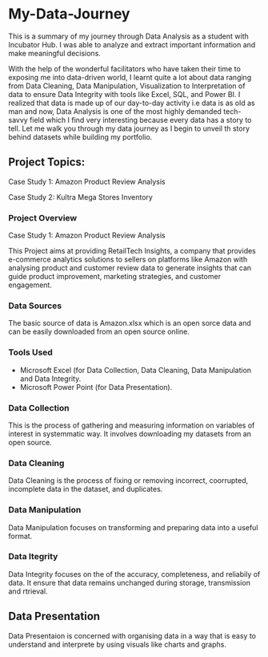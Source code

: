  # My-Data-Journey

This is a summary of my journey through Data Analysis as a student with Incubator Hub. I was able to analyze and extract important information and make meaningful decisions.

With the help of the wonderful facilitators who have taken their time to exposing me into data-driven world, I learnt quite a lot about data ranging from Data Cleaning, Data Manipulation, Visualization to Interpretation of data to ensure Data Integrity with tools like Excel, SQL, and Power BI. I realized that data is made up of our day-to-day activity i.e data is as old as man and now, Data Analysis is one of the most highly demanded tech-savvy field which I find very interesting because every data has a story to tell. Let me walk you through my data journey as I begin to unveil th story behind datasets while building my portfolio.

## Project Topics: 
Case Study 1: Amazon Product Review Analysis

Case Study 2: Kultra Mega Stores Inventory

### Project Overview
Case Study 1: Amazon Product Review Analysis

This Project aims at providing RetailTech Insights, a company that provides e-commerce analytics solutions to sellers on platforms like Amazon with analysing product and customer review data to generate insights that can guide product improvement, marketing strategies, and customer engagement.

### Data Sources
The basic source of data is Amazon.xlsx which is an open sorce data and can be easily downloaded from an open source online.

### Tools Used

- Microsoft Excel (for Data Collection, Data Cleaning, Data Manipulation and Data Integrity.
- Microsoft Power Point (for Data Presentation).

### Data Collection 
This is the process of gathering and measuring information on variables of interest in systemmatic way. It involves downloading my datasets from an open source.

### Data Cleaning
Data Cleaning is the process of fixing or removing incorrect, coorrupted, incomplete data in the dataset, and duplicates.

### Data Manipulation
Data Manipulation focuses on transforming and preparing data into a useful format.

### Data Itegrity
Data Integrity focuses on the of the accuracy, completeness, and reliabily of data. It ensure that data remains unchanged during storage, transmission and rtrieval. 

## Data Presentation

Data Presentaion is concerned with organising data in a way that is easy to understand and interprete by using visuals like charts and graphs.








